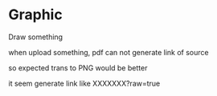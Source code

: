 # Graphic
Draw something

when upload something, pdf can not generate link of source 

so expected trans to PNG would be better

it seem generate link like XXXXXXX?raw=true

